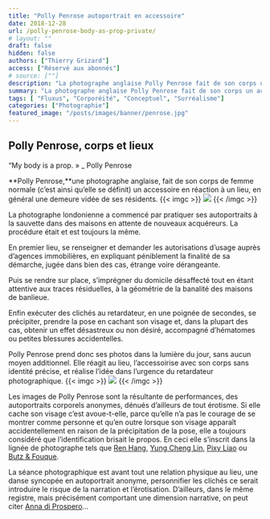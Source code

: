 ```yaml
---
title: "Polly Penrose autoportrait en accessoire"
date: 2018-12-28
url: /polly-penrose-body-as-prop-private/
# layout: ""
draft: false
hidden: false
authors: ["Thierry Grizard"]
access: ["Réservé aux abonnés"]
# source: [""]
description: "La photographe anglaise Polly Penrose fait de son corps un accessoire prenant place dans des lieux abandonnés qui deviennent alors des sculptures visuelles"
summary: "La photographe anglaise Polly Penrose fait de son corps un accessoire prenant place dans des lieux abandonnés qui deviennent alors des sculptures visuelles"
tags: [ "Fluxus", "Corporéité", "Conceptuel", "Surréalisme"]
categories: ["Photographie"]
featured_image: "/posts/images/banner/penrose.jpg"
---
```

## Polly Penrose, corps et lieux

“My body is a prop. » _ Polly Penrose

**Polly Penrose,**une photographe anglaise, fait de son corps de femme normale (c’est ainsi qu’elle se définit) un accessoire en réaction à un lieu, en général une demeure vidée de ses résidents.
{{< imgc >}}
![](/posts/images/penrose/polly-penrose_photography_body-of-work-17.jpg)
{{< /imgc >}}


La photographe londonienne a commencé par pratiquer ses autoportraits à la sauvette dans des maisons en attente de nouveaux acquéreurs. La procédure était et est toujours la même.

En premier lieu, se renseigner et demander les autorisations d’usage auprès d’agences immobilières, en expliquant péniblement la finalité de sa démarche, jugée dans bien des cas, étrange voire dérangeante.

Puis se rendre sur place, s’imprégner du domicile désaffecté tout en étant attentive aux traces résiduelles, à la géométrie de la banalité des maisons de banlieue.

Enfin exécuter des clichés au retardateur, en une poignée de secondes, se précipiter, prendre la pose en cachant son visage et, dans la plupart des cas, obtenir un effet désastreux ou non désiré, accompagné d’hématomes ou petites blessures accidentelles.

Polly Penrose prend donc ses photos dans la lumière du jour, sans aucun moyen additionnel. Elle réagit au lieu, l’accessoirise avec son corps sans identité précise, et réalise l’idée dans l’urgence du retardateur photographique.
{{< imgc >}}
![](/posts/images/penrose/polly-penrose_photography_body-of-work-25.jpg)
{{< /imgc >}}

Les images de Polly Penrose sont la résultante de performances, des autoportraits corporels anonymes, dénués d’ailleurs de tout érotisme. Si elle cache son visage c’est avoue-t-elle, parce qu’elle n’a pas le courage de se montrer comme personne et qu’en outre lorsque son visage apparaît accidentellement en raison de la précipitation de la pose, elle a toujours considéré que l’identification brisait le propos. En ceci elle s’inscrit dans la lignée de photographe tels que [Ren Hang](/ren-hang/), [Yung Cheng Lin](/yung-cheng-lin-et-les-corps-hors-limites/), [Pixy Liao](/pixy-liao-photography-experimental-relationship/) ou [Butz & Fouque](/butzfouque-fetish-bazaar/).

La séance photographique est avant tout une relation physique au lieu, une danse syncopée en autoportrait anonyme, personnifier les clichés ce serait introduire le risque de la narration et l’érotisation. D’ailleurs, dans le même registre, mais précisément comportant une dimension narrative, on peut citer [Anna di Prospero](/anna-di-prospero-autoportrait-en-ville/)...
